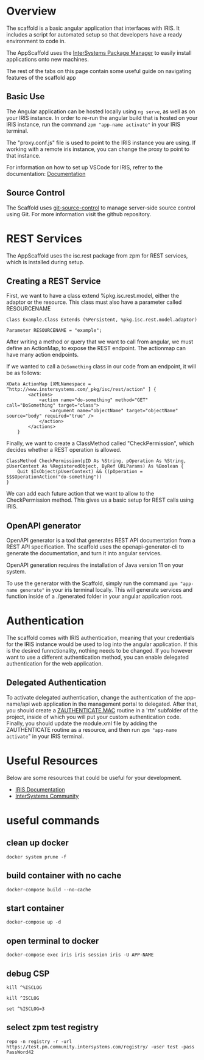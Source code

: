 Overview
========

The scaffold is a basic angular application that interfaces with IRIS. It includes a script for automated setup so that developers have a ready environment to code in.

The AppScaffold uses the [InterSystems Package Manager](https://github.com/intersystems/ipm) to easily install applications onto new machines.

The rest of the tabs on this page contain some useful guide on navigating features of the scaffold app

Basic Use
---------

The Angular application can be hosted locally using `ng serve`, as well as on your IRIS instance. In order to re-run the angular build that is hosted on your IRIS instance, run the command `zpm "app-name activate"` in your IRIS terminal.

The "proxy.conf.js" file is used to point to the IRIS instance you are using. If working with a remote iris instance, you can change the proxy to point to that instance.

For information on how to set up VSCode for IRIS, refrer to the documentation: [Documentation](https://docs.intersystems.com/components/csp/docbook/DocBook.UI.Page.cls?KEY=GVSCO)

Source Control
--------------

The Scaffold uses [git-source-control](https://github.com/intersystems/git-source-control/tree/main) to manage server-side source control using Git. For more information visit the github repository.

REST Services
=============

The AppScaffold uses the isc.rest package from zpm for REST services, which is installed during setup.

Creating a REST Service
-----------------------

First, we want to have a class extend %pkg.isc.rest.model, either the adaptor or the resource. This class must also have a parameter called RESOURCENAME

```
Class Example.Class Extends (%Persistent, %pkg.isc.rest.model.adaptor)   

Parameter RESOURCENAME = "example";
```

After writing a method or query that we want to call from angular, we must define an ActionMap, to expose the REST endpoint. The actionmap can have many action endpoints.

If we wanted to call a `DoSomething` class in our code from an endpoint, it will be as follows:

```
XData ActionMap [XMLNamespace = “http://www.instersystems.com/_pkg/isc/rest/action" ] {
        <actions>    
            <action name="do-something" method="GET" call="DoSomething" target="class">
                <argument name="objectName" target="objectName" source="body" required="true" />    
            </action>    
        </actions> 
    }
```

Finally, we want to create a ClassMethod called "CheckPermission", which decides whether a REST operation is allowed.

```
ClassMethod CheckPermission(pID As %String, pOperation As %String, pUserContext As %RegisteredObject, ByRef URLParams) As %Boolean {
    Quit $IsObject(pUserContext) && ((pOperation = $$$OperationAction("do-something"))   
}
```

We can add each future action that we want to allow to the CheckPermission method. This gives us a basic setup for REST calls using IRIS.

OpenAPI generator
-----------------

OpenAPI generator is a tool that generates REST API documentation from a REST API specification. The scaffold uses the openapi-generator-cli to generate the documentation, and turn it into angular services.

OpenAPI generation requires the installation of Java version 11 on your system.

To use the generator with the Scaffold, simply run the command `zpm "app-name generate"` in your iris terminal locally. This will generate services and function inside of a ./generated folder in your angular application root.

Authentication
==============

The scaffold comes with IRIS authentication, meaning that your credentials for the IRIS instance would be used to log into the angular application. If this is the desired funnctionality, nothing needs to be changed. If you however want to use a different authentication method, you can enable delegated authentication for the web application.

Delegated Authentication
------------------------

To activate delegated authentication, change the authentication of the app-name/api web application in the management portal to delegated. After that, you should create a [ZAUTHENTICATE.MAC](https://docs.intersystems.com/iris20232/csp/docbook/Doc.View.cls?KEY=TSQS_DelAuthExPartOne) routine in a 'rtn' subfolder of the project, inside of which you will put your custom authentication code. Finally, you should update the module.xml file by adding the ZAUTHENTICATE routine as a resource, and then run `zpm "app-name activate`" in your IRIS terminal.

Useful Resources
================

Below are some resources that could be useful for your development.

*   [IRIS Documentation](https://docs.intersystems.com/)
*   [InterSystems Community](https://community.intersystems.com/)


# useful commands
## clean up docker 
```
docker system prune -f
```

## build container with no cache
```
docker-compose build --no-cache
```

## start container
```
docker-compose up -d
```

## open terminal to docker
```
docker-compose exec iris iris session iris -U APP-NAME
```
## debug CSP
```
kill ^%ISCLOG

kill ^ISCLOG

set ^%ISCLOG=3
```

## select zpm test registry
```
repo -n registry -r -url https://test.pm.community.intersystems.com/registry/ -user test -pass PassWord42
```



